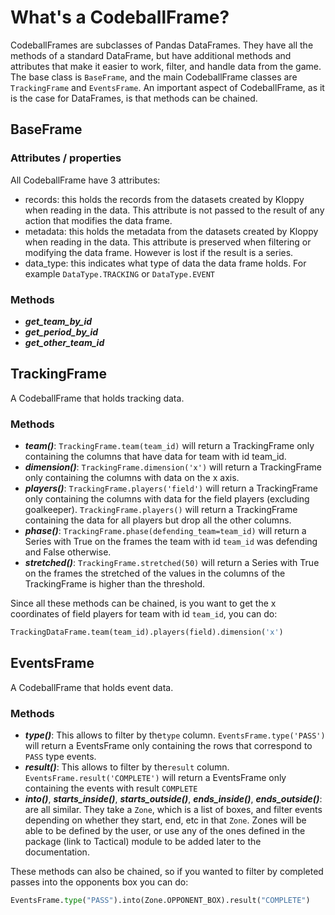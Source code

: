 # What's a CodeballFrame?

CodeballFrames are subclasses of Pandas DataFrames. They have all the methods of a 
standard DataFrame, but have additional methods and attributes that make it easier
to work, filter, and handle data from the game. The base class is `BaseFrame`, and
the main CodeballFrame classes are `TrackingFrame` and `EventsFrame`. An important
aspect of CodeballFrame, as it is the case for DataFrames, is that methods can be chained.

## BaseFrame

### Attributes / properties

All CodeballFrame have 3 attributes:

* records: this holds the records from the datasets created by Kloppy when reading in the
data. This attribute is not passed to the result of any action that modifies the data frame.
* metadata: this holds the metadata from the datasets created by Kloppy when reading in 
the data. This attribute is preserved when filtering or modifying the data frame. 
However is lost if the result is a series. 
* data_type: this indicates what type of data the data frame holds. For example 
`DataType.TRACKING` or `DataType.EVENT`

### Methods

* ***get_team_by_id***
* ***get_period_by_id***
* ***get_other_team_id***

## TrackingFrame

A CodeballFrame that holds tracking data.

### Methods

* ***team()***: `TrackingFrame.team(team_id)` will return a TrackingFrame only 
containing the columns that have data for team with id team_id.
* ***dimension()***: `TrackingFrame.dimension('x')` will return a TrackingFrame only 
containing the columns with data on the x axis. 
* ***players()***: `TrackingFrame.players('field')` will return a TrackingFrame only 
containing the columns with data for the field players (excluding goalkeeper). 
`TrackingFrame.players()` will return a TrackingFrame containing the data for all players
but drop all the other columns. 
* ***phase()***: `TrackingFrame.phase(defending_team=team_id)` will return a Series
with True on the frames the team with id `team_id` was defending and False otherwise.
* ***stretched()***: `TrackingFrame.stretched(50)` will return a Series
with True on the frames the stretched of the values in the columns of the TrackingFrame
is higher than the threshold. 

Since all these methods can be chained, is you want to get the x coordinates of field players
for team with id `team_id`, you can do: 
```python
TrackingDataFrame.team(team_id).players(field).dimension('x')
```

## EventsFrame

A CodeballFrame that holds event data.

### Methods

* ***type()***: This allows to filter by the`type` column. `EventsFrame.type('PASS')`
will return a EventsFrame only containing the rows that correspond to `PASS` type events.
* ***result()***: This allows to filter by the`result` column. `EventsFrame.result('COMPLETE')`
will return a EventsFrame only containing the events with result `COMPLETE`
* ***into()***, ***starts_inside()***, ***starts_outside()***, ***ends_inside()***,
***ends_outside()***: are all similar. They take a `Zone`, which is a list of boxes, and 
filter events depending on whether they start, end, etc in that `Zone`. Zones will be able
to be defined by the user, or use any of the ones defined in the package (link to Tactical)
module to be added later to the documentation.

These methods can also be chained, so if you wanted to filter by completed passes into the
opponents box you can do: 
```python
EventsFrame.type("PASS").into(Zone.OPPONENT_BOX).result("COMPLETE")
```
